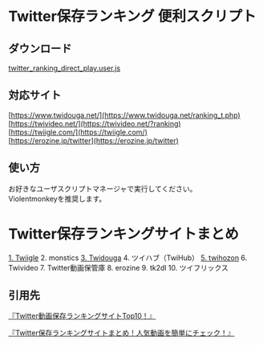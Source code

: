 # Twitter保存ランキング 便利スクリプト

## ダウンロード

<a href="https://raw.githubusercontent.com/HidegonSan/TwitterRankingUserScript/main/twitter_ranking_direct_play.user.js" target="_blank">twitter_ranking_direct_play.user.js</a>  

## 対応サイト

[https://www.twidouga.net/](https://www.twidouga.net/ranking_t.php)  
[https://twivideo.net/](https://twivideo.net/?ranking)  
[https://twiigle.com/](https://twiigle.com/)  
[https://erozine.jp/twitter](https://erozine.jp/twitter)  

## 使い方

お好きなユーザスクリプトマネージャで実行してください。  
Violentmonkeyを推奨します。


# Twitter保存ランキングサイトまとめ

[1. Twiigle](https://twiigle.com/)
2. monstics
[3. Twidouga](https://www.twidouga.net/ranking_t.php)
4. ツイハブ（TwiHub）
[5. twihozon](https://www.twihozon.com/week.html)
6. Twivideo
7. Twitter動画保管庫
8. erozine
9. tk2dl
10. ツイフリックス


## 引用先

[『Twitter動画保存ランキングサイトTop10！』](https://www.leawo.org/jp/tips/twitter-video-saving-ranking-1354.html?utm_source=github&utm_medium=post&utm_campaign=1354)

[『Twitter保存ランキングサイトまとめ！人気動画を簡単にチェック！』](https://www.cleverget.jp/twitter-save-ranking-1354.html?utm_source=github&utm_medium=post&utm_campaign=1354)
